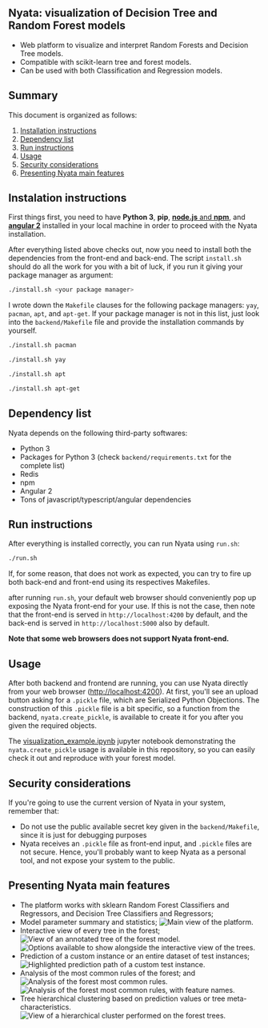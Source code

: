 ## Nyata: visualization of Decision Tree and Random Forest models
- Web platform to visualize and interpret Random Forests and Decision Tree models.
- Compatible with scikit-learn tree and forest models.
- Can be used with both Classification and Regression models.

## Summary
This document is organized as follows:
1. [Installation instructions](#nyata-installation)
2. [Dependency list](#nyata-dependencies)
3. [Run instructions](#running-nyata)
4. [Usage](#using-nyata)
5. [Security considerations](#security-considerations)
6. [Presenting Nyata main features](#nyata-main-features)

## <a name="nyata-installation">Instalation instructions</a>
First things first, you need to have **Python 3**, **pip**, [**node.js** and **npm**](https://github.com/nvm-sh/nvm), and [**angular 2**](https://angular.io/cli) installed in your local machine in order to proceed with the Nyata installation.

After everything listed above checks out, now you need to install both the dependencies from the front-end and back-end. The script `install.sh` should do all the work for you with a bit of luck, if you run it giving your package manager as argument:

```bash
./install.sh <your package manager>
```
I wrote down the `Makefile` clauses for the following package managers: `yay`, `pacman`, `apt`, and `apt-get`. If your package manager is not in this list, just look into the `backend/Makefile` file and provide the installation commands by yourself.
```bash
./install.sh pacman
```
```bash
./install.sh yay
```
```bash
./install.sh apt
```
```bash
./install.sh apt-get
```

## <a name="nyata-dependencies">Dependency list</a>
Nyata depends on the following third-party softwares:
- Python 3
- Packages for Python 3 (check `backend/requirements.txt` for the complete list)
- Redis
- npm
- Angular 2
- Tons of javascript/typescript/angular dependencies

## <a name="running-nyata">Run instructions</a>
After everything is installed correctly, you can run Nyata using `run.sh`:
```bash
./run.sh
```
If, for some reason, that does not work as expected, you can try to fire up both back-end and front-end using its respectives Makefiles.

after running `run.sh`, your default web browser should conveniently pop up exposing the Nyata front-end for your use. If this is not the case, then note that the front-end is served in `http://localhost:4200` by default, and the back-end is served in `http://localhost:5000` also by default.

**Note that some web browsers does not support Nyata front-end.**

## <a name="using-nyata">Usage</a>
After both backend and frontend are running, you can use Nyata directly from your web browser ([http://localhost:4200](http://localhost:4200)). At first, you'll see an upload button asking for a `.pickle` file, which are Serialized Python Objections. The construction of this `.pickle` file is a bit specific, so a function from the backend, `nyata.create_pickle`, is available to create it for you after you given the required objects.

The [visualization_example.ipynb](visualization_example.ipynb) jupyter notebook demonstrating the `nyata.create_pickle` usage is available in this repository, so you can easily check it out and reproduce with your forest model.

## <a name="security-considerations">Security considerations</a>
If you're going to use the current version of Nyata in your system, remember that:
- Do not use the public available secret key given in the `backend/Makefile`, since it is just for debugging purposes
- Nyata receives an `.pickle` file as front-end input, and `.pickle` files are not secure. Hence, you'll probably want to keep Nyata as a personal tool, and not expose your system to the public.

## <a name="nyata-main-features">Presenting Nyata main features</a>
- The platform works with sklearn Random Forest Classifiers and Regressors, and Decision Tree Classifiers and Regressors;
- Model parameter summary and statistics;
![Main view of the platform.](images/main.png)
- Interactive view of every tree in the forest;
![View of an annotated tree of the forest model.](images/tree-annotations.png)
![Options available to show alongside the interactive view of the trees.](images/menu-opt.png)
- Prediction of a custom instance or an entire dataset of test instances;
![Highlighted prediction path of a custom test instance.](images/pred-path.png)
- Analysis of the most common rules of the forest; and
![Analysis of the forest most common rules.](images/most-common-rules-1.png)
![Analysis of the forest most common rules, with feature names.](images/most-common-rules-2.png)
- Tree hierarchical clustering based on prediction values or tree meta-characteristics.
![View of a hierarchical cluster performed on the forest trees.](images/tree-clustering.png)
